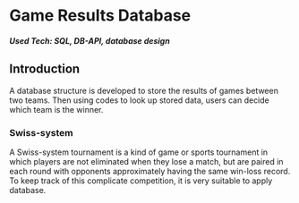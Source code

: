 
# Game Results Database
	
##### Used Tech: SQL, DB-API, database design

## Introduction 
A database structure is developed to store the results of games between two teams. Then using codes to look up stored data, users can decide which team is the winner. 

### Swiss-system
A Swiss-system tournament is a kind of game or sports tournament in which players are not eliminated when they lose a match, but are paired in each round with opponents approximately having the same win-loss record. To keep track of this complicate competition, it is very suitable to apply database.


